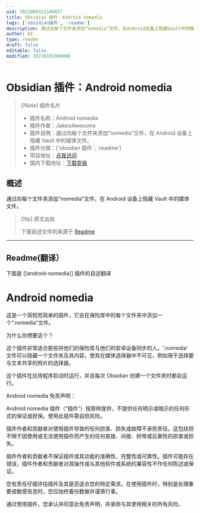 ```yaml
---
uid: 2023080322140037
title: Obsidian 插件：Android nomedia
tags: ['obsidian插件', 'readme']
description: 通过向每个文件夹添加“nomedia”文件，在Android设备上隐藏Vault中的媒体文件。
author: AI
type: readme
draft: false
editable: false
modified: 20230101000000
---
```


# Obsidian 插件：Android nomedia

> [!Note] 插件名片
> - 插件名称：Android nomedia
> - 插件作者：JakeisAwesome
> - 插件说明：通过向每个文件夹添加“nomedia”文件，在 Android 设备上隐藏 Vault 中的媒体文件。
> - 插件分类：['obsidian 插件 ', 'readme']
> - 项目地址：[点我访问](https://github.com/calomancer/android.nomedia)
> - 国内下载地址：[下载安装](https://pkmer.cn/products/plugin/pluginMarket/?android-nomedia)

## 概述

通过向每个文件夹添加“nomedia”文件，在 Android 设备上隐藏 Vault 中的媒体文件。

> [!tip] 原文出处
>
>下面自述文件的来源于 [Readme](https://ghproxy.net/https://raw.githubusercontent.com/calomancer/android.nomedia/master/README.md)
>

---

## Readme(翻译）

下面是 [[android-nomedia]] 插件的自述翻译

# Android nomedia

这是一个简短而简单的插件，它会在保险库中的每个文件夹中添加一个“.nomedia”文件。

为什么你想要这个？

这个插件非常适合那些将他们的保险库与他们的安卓设备同步的人。'.nomedia' 文件可以隐藏一个文件夹及其内容，使其在媒体选择器中不可见，例如用于选择要与文本共享的照片的选择器。

这个插件在应用程序启动时运行，并且每次 Obsidian 创建一个文件夹时都会运行。

Android nomedia 免责声明：

Android nomedia 插件（“插件”）按原样提供，不提供任何明示或暗示的任何形式的保证或担保。使用此插件需自担风险。

插件作者和贡献者对使用插件导致的任何损害、损失或故障不承担责任。这包括但不限于因使用或无法使用插件而产生的任何直接、间接、附带或后果性的损害或损失。

插件作者和贡献者不保证插件或其功能的准确性、完整性或可靠性。插件可能存在错误，插件作者和贡献者对其操作或与其他软件或系统的兼容性不作任何陈述或保证。

您有责任仔细评估插件及其是否适合您的特定需求。在使用插件时，特别是处理重要或敏感信息时，您应始终备份数据并谨慎行事。

通过使用插件，您承认并同意此免责声明，并承担与其使用相关的所有风险。
